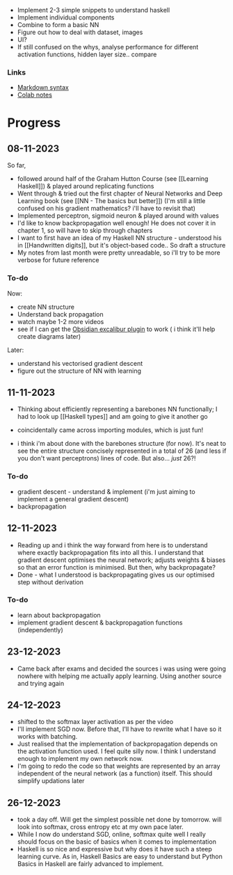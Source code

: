 - Implement 2-3 simple snippets to understand haskell
- Implement individual components
- Combine to form a basic NN
- Figure out how to deal with dataset, images
- UI?
- If still confused on the whys, analyse performance for different activation functions, hidden layer size.. compare
### Links
- [Markdown syntax](https://csrgxtu.github.io/2015/03/20/Writing-Mathematic-Fomulars-in-Markdown/)
- [Colab notes](https://colab.research.google.com/drive/1eGQ309ABxYMu5OuA-cVytoI_UadOxppA)
# Progress

## 08-11-2023
So far,
- followed around half of the Graham Hutton Course (see [[Learning Haskell]]) & played around replicating functions
- Went through & tried out the first chapter of Neural Networks and Deep Learning book (see [[NN - The basics but better]]) (I'm still a little confused on his gradient mathematics? i'll have to revisit that)
- Implemented perceptron, sigmoid neuron & played around with values
- I'd like to know backpropagation well enough! He does not cover it in chapter 1, so will have to skip through chapters
- I want to first have an idea of my Haskell NN structure - understood his in [[Handwritten digits]], but it's object-based code.. So draft a structure
- My notes from last month were pretty unreadable, so i'll try to be more verbose for future reference
### To-do
Now:
- create NN structure
- Understand back propagation
- watch maybe 1-2 more videos
- see if I can get the [Obsidian excalibur plugin](https://github.com/zsviczian/obsidian-excalidraw-plugin) to work ( i think it'll help create diagrams later)

Later:
- understand his vectorised gradient descent
- figure out the structure of NN with learning

## 11-11-2023
- Thinking about efficiently representing a barebones NN functionally; I had to look up [[Haskell types]] and am going to give it another go
- coincidentally came across importing modules, which is just fun!

- i think i'm about done with the barebones structure (for now). It's neat to see the entire structure concisely represented in a total of 26 (and less if you don't want perceptrons) lines of code. But also... _just_ 26?!
### To-do
- gradient descent - understand & implement (i'm just aiming to implement a general gradient descent)
- backpropagation

## 12-11-2023
- Reading up and i think the way forward from here is to understand where exactly backpropagation fits into all this. I understand that gradient descent optimises the neural network; adjusts weights & biases so that an error function is minimised. But then, why backpropagate?
- Done - what I understood is backpropagating gives us our optimised step without derivation
### To-do
- learn about backpropagation
- implement gradient descent & backpropagation functions (independently)

## 23-12-2023
- Came back after exams and decided the sources i was using were going nowhere with helping me actually apply learning. Using another source and trying again

## 24-12-2023
- shifted to the softmax layer activation as per the video
- I'll implement SGD now. Before that, I'll have to rewrite what I have so it works with batching.
- Just realised that the implementation of backpropagation depends on the activation function used. I feel quite silly now. I think I understand enough to implement my own network now.
- I'm going to redo the code so that weights are represented by an array independent of the neural network (as a function) itself. This should simplify updations later

## 26-12-2023
- took a day off. Will get the simplest possible net done by tomorrow. will look into softmax, cross entropy etc at my own pace later.
- While I now do understand SGD, online, softmax quite well I really should focus on the basic of basics when it comes to implementation
- Haskell is so nice and expressive but why does it have such a steep learning curve. As in, Haskell Basics are easy to understand but Python Basics in Haskell are fairly advanced to implement.